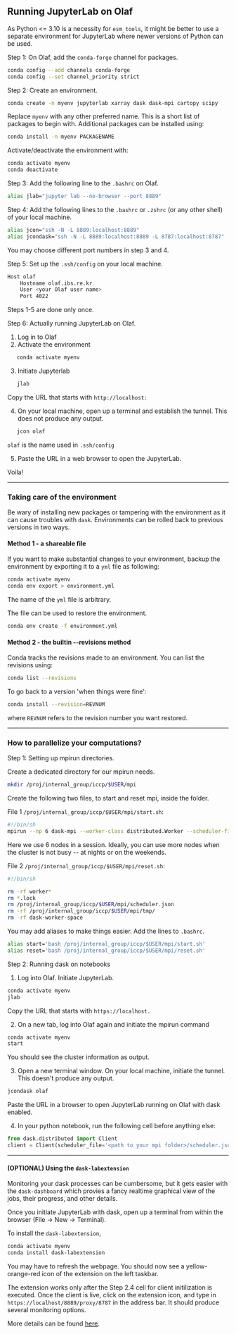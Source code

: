 ## Running JupyterLab on Olaf

As Python <= 3.10 is a necessity for `esm_tools`, it might be better to use a separate environment for JupyterLab where newer versions of Python can be used.

Step 1: On Olaf, add the `conda-forge` channel for packages.

```bash
conda config --add channels conda-forge
conda config --set channel_priority strict
```

Step 2: Create an environment.

```bash
conda create -n myenv jupyterlab xarray dask dask-mpi cartopy scipy 
```

Replace `myenv` with any other preferred name. This is a short list of packages to begin with. Additional packages can be installed using:

```bash
conda install -n myenv PACKAGENAME
```

Activate/deactivate the environment with:

```bash
conda activate myenv
conda deactivate
```

Step 3: Add the following line to the `.bashrc` on Olaf.

```bash
alias jlab="jupyter lab --no-browser --port 8889"
```

Step 4: Add the following lines to the `.bashrc` or `.zshrc`  (or any other shell) of your local machine.

```bash
alias jcon="ssh -N -L 8889:localhost:8889"
alias jcondask="ssh -N -L 8889:localhost:8889 -L 8787:localhost:8787"
```

You may choose different port numbers in step 3 and 4.

Step 5: Set up the `.ssh/config` on your local machine. 

```bash
Host olaf
    Hostname olaf.ibs.re.kr
    User <your Olaf user name>
    Port 4022
```

Steps 1-5 are done only once.

Step 6: Actually running JupyterLab on Olaf.

1. Log in to Olaf
2. Activate the environment
```bash
   conda activate myenv
```
3. Initiate Jupyterlab
```bash
   jlab
```

Copy the URL that starts with `http://localhost:`

4. On your local machine, open up a terminal and establish the tunnel. This does not produce any output.
```bash
   jcon olaf
```

`olaf` is the name used in `.ssh/config`

5. Paste the URL in a web browser to open the JupyterLab.

Voila!

---

### Taking care of the environment

Be wary of installing new packages or tampering with the environment as it can cause troubles with `dask`.  Environments can be rolled back to previous versions in two ways.

#### Method 1 - a shareable file

If you want to make substantial changes to your environment, backup the environment by exporting it to a `yml` file as following:

```bash
conda activate myenv
conda env export > environment.yml
```
The name of the `yml` file is arbitrary.

The file can be used to restore the environment.

```bash
conda env create -f environment.yml
```

#### Method 2 - the builtin --revisions method

Conda tracks the revisions made to an environment. You can list the revisions using:

```bash
conda list --revisions
```

To go back to a version 'when things were fine':

```bash
conda install --revision=REVNUM
```

where `REVNUM` refers to the revision number you want restored.

---

### How to parallelize your computations?

Step 1: Setting up mpirun directories.

Create a dedicated directory for our mpirun needs. 

```bash
mkdir /proj/internal_group/iccp/$USER/mpi
```

Create the following two files, to start and reset mpi, inside the folder.

File 1 `/proj/internal_group/iccp/$USER/mpi/start.sh`:

```bash
#!/bin/sh
mpirun --np 6 dask-mpi --worker-class distributed.Worker --scheduler-file /proj/internal_group/iccp/$USER/mpi/scheduler.json --dashboard-address :8787 --memory-limit=90e9 --local-directory /proj/internal_group/iccp/$USER/mpi/tmp/
```
Here we use 6 nodes in a session. Ideally, you can use more nodes when the cluster is not busy -- at nights or on the weekends. 

File 2 `/proj/internal_group/iccp/$USER/mpi/reset.sh`:

```bash
#!/bin/sh

rm -rf worker*
rm *.lock
rm /proj/internal_group/iccp/$USER/mpi/scheduler.json
rm -rf /proj/internal_group/iccp/$USER/mpi/tmp/
rm -rf dask-worker-space
```

You may add aliases to make things easier. Add the lines to `.bashrc`.

```bash
alias start='bash /proj/internal_group/iccp/$USER/mpi/start.sh'
alias reset='bash /proj/internal_group/iccp/$USER/mpi/reset.sh'
```

Step 2: Running dask on notebooks

1. Log into Olaf. Initiate JupyterLab.
```bash
conda activate myenv
jlab
```
Copy the URL that starts with `https://localhost.`

2. On a new tab, log into Olaf again and initiate the mpirun command
```bash
conda activate myenv
start
```
You should see the cluster information as output.

3. Open a new terminal window. On your local machine, initiate the tunnel. This doesn't produce any output.
```bash
jcondask olaf
```
Paste the URL in a browser to open JupyterLab running on Olaf with dask enabled.

4. In your python notebook, run the following cell before anything else:
```python
from dask.distributed import Client
client = Client(scheduler_file='<path to your mpi folder>/scheduler.json')
```
---
#### (OPTIONAL) Using the `dask-labextension`
Monitoring your dask processes can be cumbersome, but it gets easier with the `dask-dashboard` which provies a fancy realtime graphical view of the jobs, their progress, and other details.

Once you initiate JupyterLab with dask, open up a terminal from within the browser (File -> New -> Terminal).

To install the `dask-labextension`, 

```bash
conda activate myenv
conda install dask-labextension
```

You may have to refresh the webpage. You should now see a yellow-orange-red icon of the extension on the left taskbar.

The extension works only after the Step 2.4 cell for client initilization is executed. Once the client is live, click on the extension icon, and type in `https://localhost/8889/proxy/8787` in the address bar. It should produce several monitoring options.

More details can be found [here](https://github.com/dask/dask-labextension).
